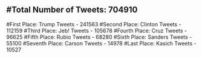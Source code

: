 #Total Number of Tweets: 704910 
---
#First Place: Trump Tweets - 241563
#Second Place: Clinton Tweets - 112159
#Third Place: Jeb! Tweets - 105678
#Fourth Place: Cruz Tweets - 96625
#Fifth Place: Rubio Tweets - 68280
#Sixth Place: Sanders Tweets - 55100
#Seventh Place: Carson Tweets - 14978
#Last Place: Kasich Tweets - 10527
